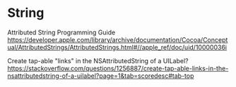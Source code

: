 #  String

Attributed String Programming Guide
https://developer.apple.com/library/archive/documentation/Cocoa/Conceptual/AttributedStrings/AttributedStrings.html#//apple_ref/doc/uid/10000036i

Create tap-able "links" in the NSAttributedString of a UILabel?
https://stackoverflow.com/questions/1256887/create-tap-able-links-in-the-nsattributedstring-of-a-uilabel?page=1&tab=scoredesc#tab-top
